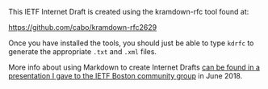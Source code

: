 This IETF Internet Draft is created using the kramdown-rfc tool found at:

https://github.com/cabo/kramdown-rfc2629

Once you have installed the tools, you should just be able to type `kdrfc` to generate the 
appropriate `.txt` and `.xml` files.

More info about using Markdown to create Internet Drafts [can be found in a presentation I 
gave to the IETF Boston community group](https://github.com/danyork/writing-internet-drafts-in-markdown/) in June 2018.
